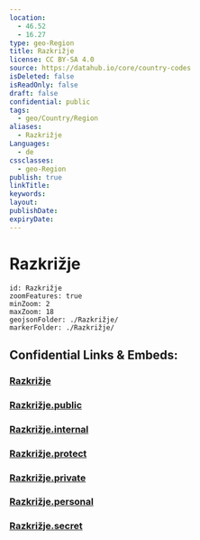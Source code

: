 ```yaml
---
location:
  - 46.52
  - 16.27
type: geo-Region
title: Razkrižje
license: CC BY-SA 4.0
source: https://datahub.io/core/country-codes
isDeleted: false
isReadOnly: false
draft: false
confidential: public
tags:
  - geo/Country/Region
aliases:
  - Razkrižje
Languages:
  - de
cssclasses:
  - geo-Region
publish: true
linkTitle:
keywords:
layout:
publishDate:
expiryDate:
---
```


# Razkrižje

```leaflet
id: Razkrižje
zoomFeatures: true 
minZoom: 2 
maxZoom: 18
geojsonFolder: ./Razkrižje/
markerFolder: ./Razkrižje/
```


## Confidential Links & Embeds: 

### [Razkrižje](/_Standards/Earth/Continent/Europe/Europe~Central/Slovenia/Regions~Slovenia/Pomurska/counties~Pomurska/Razkrižje.md) 

### [Razkrižje.public](/_public/Earth/Continent/Europe/Europe~Central/Slovenia/Regions~Slovenia/Pomurska/counties~Pomurska/Razkrižje.public.md) 

### [Razkrižje.internal](/_internal/Earth/Continent/Europe/Europe~Central/Slovenia/Regions~Slovenia/Pomurska/counties~Pomurska/Razkrižje.internal.md) 

### [Razkrižje.protect](/_protect/Earth/Continent/Europe/Europe~Central/Slovenia/Regions~Slovenia/Pomurska/counties~Pomurska/Razkrižje.protect.md) 

### [Razkrižje.private](/_private/Earth/Continent/Europe/Europe~Central/Slovenia/Regions~Slovenia/Pomurska/counties~Pomurska/Razkrižje.private.md) 

### [Razkrižje.personal](/_personal/Earth/Continent/Europe/Europe~Central/Slovenia/Regions~Slovenia/Pomurska/counties~Pomurska/Razkrižje.personal.md) 

### [Razkrižje.secret](/_secret/Earth/Continent/Europe/Europe~Central/Slovenia/Regions~Slovenia/Pomurska/counties~Pomurska/Razkrižje.secret.md)

